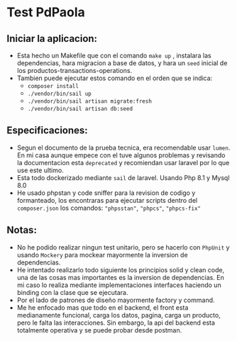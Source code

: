 # Test PdPaola

## Iniciar la aplicacion:
* Esta hecho un Makefile que con el comando `make up`
, instalara las dependencias, hara migracion a base de datos, 
y hara un `seed` inicial de los productos-transactions-operations.
* Tambien puede ejecutar estos comando en el orden que se indica:
  * `composer install`
  * `./vendor/bin/sail up`
  * `./vendor/bin/sail artisan migrate:fresh`
  * `./vendor/bin/sail artisan db:seed`

## Especificaciones:
* Segun el documento de la prueba tecnica, era recomendable usar `lumen`.
En mi casa aunque empece con el tuve algunos problemas y revisando la documentacion
esta `deprecated` y recomiendan usar laravel por lo que use este ultimo.
* Esta todo dockerizado mediante `sail` de laravel. Usando Php 8.1 y Mysql 8.0
* He usado phpstan y code sniffer para la revision de codigo y formanteado,
los encontraras para ejecutar scripts dentro del `composer.json` los 
comandos: `"phpsstan"`, `"phpcs"`, `"phpcs-fix"`

## Notas:
* No he podido realizar ningun test unitario, pero se hacerlo con `PhpUnit`
 y usando `Mockery` para mockear mayormente la inversion de dependencias.
* He intentado realizarlo todo siguiente los principios solid y clean code,
una de las cosas mas importantes es la inversion de dependencias. En mi caso
lo realiza mediante implementaciones interfaces haciendo un binding con
la clase que se ejecutara.
* Por el lado de patrones de diseño mayormente factory y command.
* Me he enfocado mas que todo en el backend,
el front esta medianamente funcional, carga los datos,
pagina, carga un producto, pero le falta las interacciones.
Sin embargo, la api del backend esta totalmente operativa
y se puede probar desde postman.
